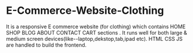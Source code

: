 # E-Commerce-Website-Clothing
It is a responsive E commerce website (for clothing) which contains HOME SHOP BLOG ABOUT CONTACT CART sections . It runs well for both large & medium screen devices(like--laptop,dekstop,tab,ipad etc). HTML CSS JS are handled to build the frontend.
 
